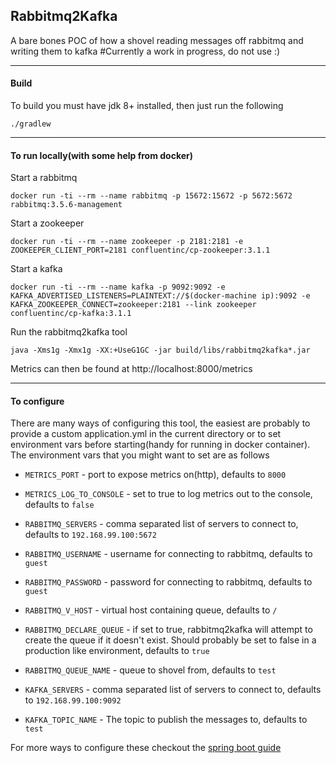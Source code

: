 ## Rabbitmq2Kafka

A bare bones POC of how a shovel reading messages off rabbitmq and writing them to kafka
#Currently a work in progress, do not use :)

---
#### Build
To build you must have jdk 8+ installed, then just run the following

`./gradlew`

---
#### To run locally(with some help from docker)
Start a rabbitmq

`docker run -ti --rm --name rabbitmq -p 15672:15672 -p 5672:5672 rabbitmq:3.5.6-management`

Start a zookeeper

`docker run -ti --rm --name zookeeper -p 2181:2181 -e ZOOKEEPER_CLIENT_PORT=2181 confluentinc/cp-zookeeper:3.1.1`

Start a kafka

`docker run -ti --rm --name kafka -p 9092:9092 -e KAFKA_ADVERTISED_LISTENERS=PLAINTEXT://$(docker-machine ip):9092 -e KAFKA_ZOOKEEPER_CONNECT=zookeeper:2181 --link zookeeper confluentinc/cp-kafka:3.1.1`

Run the rabbitmq2kafka tool

`java -Xms1g -Xmx1g -XX:+UseG1GC -jar build/libs/rabbitmq2kafka*.jar`

Metrics can then be found at http://localhost:8000/metrics

---
#### To configure
There are many ways of configuring this tool, the easiest are probably to provide a custom application.yml in the current directory or to
set environment vars before starting(handy for running in docker container).
The environment vars that you might want to set are as follows
* `METRICS_PORT` - port to expose metrics on(http), defaults to `8000`
* `METRICS_LOG_TO_CONSOLE` - set to true to log metrics out to the console, defaults to `false`

* `RABBITMQ_SERVERS` - comma separated list of servers to connect to, defaults to `192.168.99.100:5672`
* `RABBITMQ_USERNAME` - username for connecting to rabbitmq, defaults to `guest`
* `RABBITMQ_PASSWORD` - password for connecting to rabbitmq, defaults to `guest`
* `RABBITMQ_V_HOST` - virtual host containing queue, defaults to `/`
* `RABBITMQ_DECLARE_QUEUE` - if set to true, rabbitmq2kafka will attempt to create the queue if it doesn't exist. Should probably be set to false in a production like environment, defaults to `true`
* `RABBITMQ_QUEUE_NAME` - queue to shovel from, defaults to `test`

* `KAFKA_SERVERS` - comma separated list of servers to connect to, defaults to `192.168.99.100:9092`
* `KAFKA_TOPIC_NAME` - The topic to publish the messages to, defaults to `test`

For more ways to configure these checkout the [spring boot guide](http://docs.spring.io/spring-boot/docs/current/reference/html/boot-features-external-config.html)